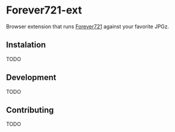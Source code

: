 # Forever721-ext

Browser extension that runs [Forever721](https://github.com/startupdotdev/forever721) against your favorite JPGz.

## Instalation

TODO

## Development

TODO

## Contributing

TODO
